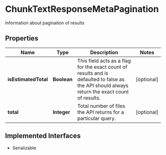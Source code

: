 

# ChunkTextResponseMetaPagination

Information about pagination of results

## Properties

Name | Type | Description | Notes
------------ | ------------- | ------------- | -------------
**isEstimatedTotal** | **Boolean** | This field acts as a flag for the exact count of results and is defaulted to false as the API should always return the exact count of results. |  [optional]
**total** | **Integer** | Total number of files the API returns for a particular query. |  [optional]


## Implemented Interfaces

* Serializable


